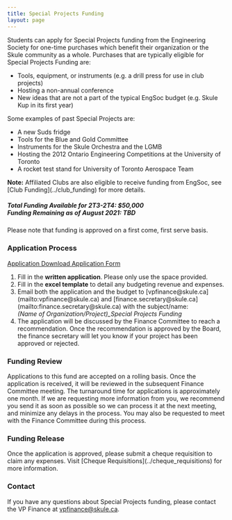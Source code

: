 ```yaml
---
title: Special Projects Funding
layout: page
---
```


<p>Students can apply for Special Projects funding from the Engineering Society for one-time purchases which benefit their organization or the Skule community as a whole. Purchases that are typically eligible for Special Projects Funding are:</p>
<ul>
    <li>Tools, equipment, or instruments (e.g. a drill press for use in club projects)</li>
    <li>Hosting a non-annual conference</li>
    <li>New ideas that are not a part of the typical EngSoc budget (e.g. Skule Kup in its first year)</li>
</ul>
<p>Some examples of past Special Projects are:</p>
<ul>
    <li>A new Suds fridge</li>
    <li>Tools for the Blue and Gold Committee</li>
    <li>Instruments for the Skule Orchestra and the LGMB</li>
    <li>Hosting the 2012 Ontario Engineering Competitions at the University of Toronto</li>
    <li>A rocket test stand for University of Toronto Aerospace Team</li>
</ul>
<p><strong>Note:</strong> Affiliated Clubs are also eligible to receive funding from EngSoc, see [Club Funding](../club_funding) for more details.</p>
<h5> Total Funding Available for 2T3-2T4: $50,000 <br>Funding Remaining as of August 2021: TBD</h5>
<p> Please note that funding is approved on a first come, first serve basis.</p>
<h3>Application Process</h3> <a class="button is-primary" href="../content/finance/2T1-2T2/Special-Projects-Application-2T1-2T2.xlsx" download> Application Download </a> <a class="button is-danger" href="https://docs.google.com/forms/d/e/1FAIpQLSfwNSAK8fXTA_NpJDPme0jj8PRZZviyFTfwgqLcAWLmAGPsdg/viewform "> Application Form</a>
<ol>
    <li>Fill in the <strong>written application</strong>. Please only use the space provided.</li>
    <li>Fill in the <strong>excel template</strong> to detail any budgeting revenue and expenses.</li>
    <li>Email both the application and the budget to [vpfinance@skule.ca](mailto:vpfinance@skule.ca) and [finance.secretary@skule.ca](mailto:finance.secretary@skule.ca) with the subject/name:<br> <em>(Name of Organization/Project)_Special Projects Funding</em> </li>
    <li>The application will be discussed by the Finance Committee to reach a recommendation. Once the recommendation is approved by the Board, the finance secretary will let you know if your project has been approved or rejected.</li>
</ol>
<h3>Funding Review</h3>
<p>Applications to this fund are accepted on a rolling basis. Once the application is received, it will be reviewed in the subsequent Finance Committee meeting. The turnaround time for applications is approximately one month. If we are requesting more information from you, we recommend you send it as soon as possible so we can process it at the next meeting, and minimize any delays in the process. You may also be requested to meet with the Finance Committee during this process.</p>
<h3>Funding Release</h3>
<p>Once the application is approved, please submit a cheque requisition to claim any expenses. Visit [Cheque Requisitions](../cheque_requisitions) for more information.</p>
<h3>Contact</h3>
<p>If you have any questions about Special Projects funding, please contact the VP Finance at <a class="has-text-warning" href="mailto:vpfinance@skule.ca">vpfinance@skule.ca</a>.</p>
